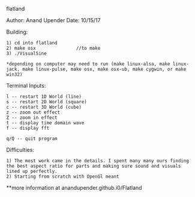 flatland

Author: Anand Upender
Date: 10/15/17

Building:

	1) cd into flatland
	2) make	osx				  //to make
	3) ./VisualSine

	*depending on computer may need to run (make linux-alsa, make linux-jack, make linux-pulse, make osx, make osx-ub, make cygwin, or make win32)

Terminal Inputs:

    l -- restart 1D World (line)
    s -- restart 2D World (square)
    c -- restart 3D World (cube)
    z -- zoom out effect
    Z -- zoom in effect
    t -- display time domain wave
    f -- display fft
   
    q/Q -- quit program

Difficulties:

	1) The most work came in the details. I spent many many ours finding the best aspect ratio for parts and making sure sound and visuals lined up perfectly.
	2) Starting from scratch with OpenGl meant 

**more information at anandupender.github.i0/Flatland
